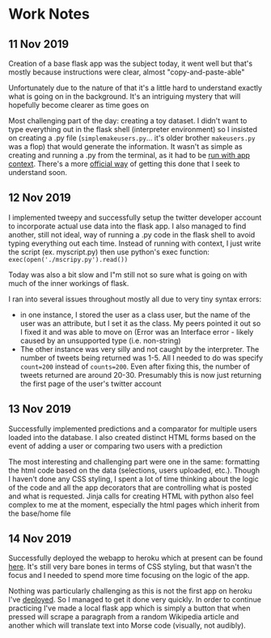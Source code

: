 # Work Notes

## 11 Nov 2019
Creation of a base flask app was the subject today, it went well but that's mostly
because instructions were clear, almost "copy-and-paste-able"

Unfortunately due to the nature of that it's a little hard to understand exactly what
is going on in the background. It's an intriguing mystery that will hopefully become
clearer as time goes on

Most challenging part of the day: creating a toy dataset. I didn't want to type
everything out in the flask shell (interpreter environment) so I insisted on creating
a .py file (`simplemakeusers.py`... it's older brother `makeusers.py` was a flop)
that would generate the information. It wasn't as simple as creating and running a .py 
from the terminal, as it had to be [run with app context](https://stackoverflow.com/questions/46540664/no-application-found-either-work-inside-a-view-function-or-push-an-application/46541219#46541219). 
There's a more [official way](https://flask.palletsprojects.com/en/1.1.x/cli/#custom-commands) of getting this done that I seek to understand soon.

## 12 Nov 2019

I implemented tweepy and successfully setup the twitter developer account to incorporate
actual use data into the flask app. I also managed to find another, still not ideal,
way of running a .py code in the flask shell to avoid typing everything out each time.
Instead of running with context, I just write the script (ex. myscript.py) then use
python's exec function: `exec(open('./mscripy.py').read())`

Today was also a bit slow and I"m still not so sure what is going on with much of the
inner workings of flask.

I ran into several issues throughout mostly all due to very tiny syntax errors:
- in one instance, I stored the user as a class user, but the name of the user was an
attribute, but I set it as the class. My peers pointed it out so I fixed it and was
able to move on (Error was an Interface error - likely caused by an unsupported type
(i.e. non-string)
- The other instance was very silly and not caught by the interpreter. The number of
tweets being returned was 1-5. All I needed to do was specify `count=200` instead of
`counts=200`. Even after fixing this, the number of tweets returned are around
20-30. Presumably this is now just returning the first page of the user's twitter account

## 13 Nov 2019
Successfully implemented predictions and a comparator for multiple users loaded into
the database. I also created distinct HTML forms based on the event of adding a user
or comparing two users with a prediction

The most interesting and challenging part were one in the same: formatting the html code
based on the data (selections, users uploaded, etc.). Though I haven't done any CSS
styling, I spent a lot of time thinking about the logic of the code and all the
app decorators that are controlling what is posted and what is requested. Jinja calls
for creating HTML with python also feel complex to me at the moment, especially the html
pages which inherit from the base/home file

## 14 Nov 2019
Successfully deployed the webapp to heroku which at present can be found
[here](https://twitoff-tclack88.herokuapp.com/). It's still very bare bones in terms
of CSS styling, but that wasn't the focus and I needed to spend more time focusing
on the logic of the app.

Nothing was particularly challenging as this is not the first app on heroku I've
[deployed](https://us-power-plants.herokuapp.com/). So I managed to get it done very
quickly. In order to continue practicing I've made a local flask app which is simply
a button that when pressed will scrape a paragraph from a random Wikipedia article 
and another which will translate text into Morse code (visually, not audibly).
